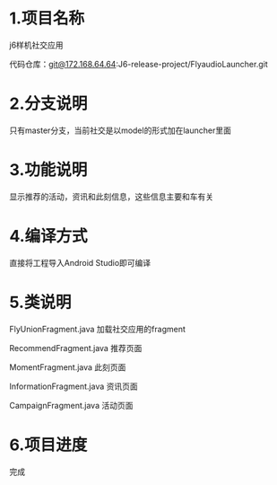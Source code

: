 # 1.项目名称

j6样机社交应用

代码仓库：git@172.168.64.64:J6-release-project/FlyaudioLauncher.git

# 2.分支说明
只有master分支，当前社交是以model的形式加在launcher里面

# 3.功能说明

显示推荐的活动，资讯和此刻信息，这些信息主要和车有关

# 4.编译方式

直接将工程导入Android Studio即可编译

# 5.类说明

FlyUnionFragment.java 加载社交应用的fragment

RecommendFragment.java 推荐页面

MomentFragment.java 此刻页面

InformationFragment.java 资讯页面

CampaignFragment.java 活动页面

# 6.项目进度

完成
